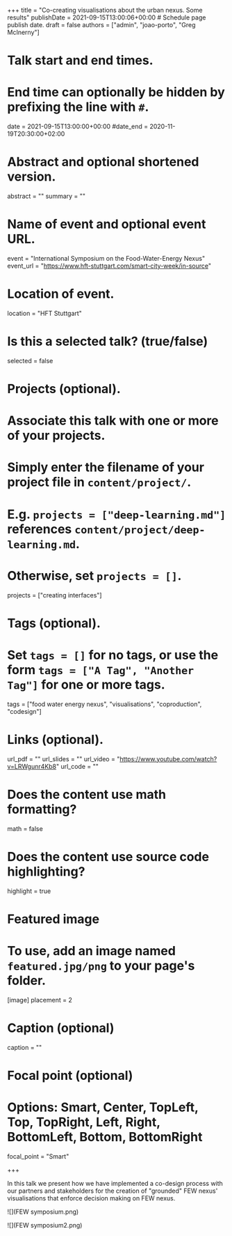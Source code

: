 +++
title = "Co-creating visualisations about the urban nexus. Some results"
publishDate = 2021-09-15T13:00:06+00:00  # Schedule page publish date.
draft = false
authors = ["admin", "joao-porto", "Greg McInerny"]

# Talk start and end times.
#   End time can optionally be hidden by prefixing the line with `#`.
date = 2021-09-15T13:00:00+00:00
#date_end = 2020-11-19T20:30:00+02:00

# Abstract and optional shortened version.
abstract = ""
summary = ""

# Name of event and optional event URL.
event = "International Symposium on the Food-Water-Energy Nexus"
event_url = "https://www.hft-stuttgart.com/smart-city-week/in-source"

# Location of event.
location = "HFT Stuttgart"

# Is this a selected talk? (true/false)
selected = false

# Projects (optional).
#   Associate this talk with one or more of your projects.
#   Simply enter the filename of your project file in `content/project/`.
#   E.g. `projects = ["deep-learning.md"]` references `content/project/deep-learning.md`.
#   Otherwise, set `projects = []`.
projects = ["creating interfaces"]

# Tags (optional).
#   Set `tags = []` for no tags, or use the form `tags = ["A Tag", "Another Tag"]` for one or more tags.
tags = ["food water energy nexus", "visualisations", "coproduction", "codesign"]

# Links (optional).
url_pdf = ""
url_slides = ""
url_video = "https://www.youtube.com/watch?v=LRWgunr4Kb8"
url_code = ""

# Does the content use math formatting?
math = false

# Does the content use source code highlighting?
highlight = true

# Featured image
# To use, add an image named `featured.jpg/png` to your page's folder.
[image]
  placement = 2
  # Caption (optional)
  caption = ""

  # Focal point (optional)
  # Options: Smart, Center, TopLeft, Top, TopRight, Left, Right, BottomLeft, Bottom, BottomRight
  focal_point = "Smart"

+++

In this talk we present how we have implemented a co-design process with our partners and stakeholders for the creation of "grounded" FEW nexus' visualisations that enforce decision making on FEW nexus.

![](FEW symposium.png)

![](FEW symposium2.png)
